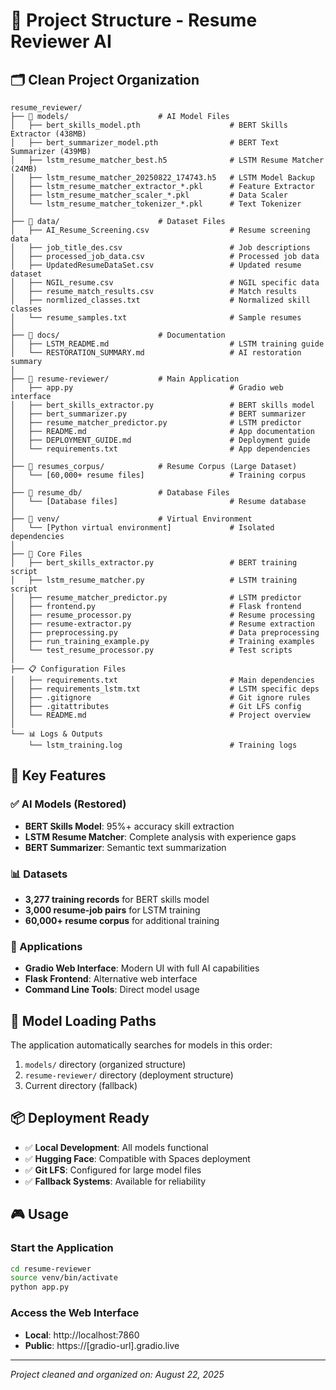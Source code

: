 # 📁 Project Structure - Resume Reviewer AI

## 🗂️ **Clean Project Organization**

```
resume_reviewer/
├── 📁 models/                    # AI Model Files
│   ├── bert_skills_model.pth                    # BERT Skills Extractor (438MB)
│   ├── bert_summarizer_model.pth                # BERT Text Summarizer (439MB)
│   ├── lstm_resume_matcher_best.h5              # LSTM Resume Matcher (24MB)
│   ├── lstm_resume_matcher_20250822_174743.h5   # LSTM Model Backup
│   ├── lstm_resume_matcher_extractor_*.pkl      # Feature Extractor
│   ├── lstm_resume_matcher_scaler_*.pkl         # Data Scaler
│   └── lstm_resume_matcher_tokenizer_*.pkl      # Text Tokenizer
│
├── 📁 data/                      # Dataset Files
│   ├── AI_Resume_Screening.csv                  # Resume screening data
│   ├── job_title_des.csv                        # Job descriptions
│   ├── processed_job_data.csv                   # Processed job data
│   ├── UpdatedResumeDataSet.csv                 # Updated resume dataset
│   ├── NGIL_resume.csv                          # NGIL specific data
│   ├── resume_match_results.csv                 # Match results
│   ├── normlized_classes.txt                    # Normalized skill classes
│   └── resume_samples.txt                       # Sample resumes
│
├── 📁 docs/                      # Documentation
│   ├── LSTM_README.md                           # LSTM training guide
│   └── RESTORATION_SUMMARY.md                   # AI restoration summary
│
├── 📁 resume-reviewer/           # Main Application
│   ├── app.py                                   # Gradio web interface
│   ├── bert_skills_extractor.py                 # BERT skills model
│   ├── bert_summarizer.py                       # BERT summarizer
│   ├── resume_matcher_predictor.py              # LSTM predictor
│   ├── README.md                                # App documentation
│   ├── DEPLOYMENT_GUIDE.md                      # Deployment guide
│   └── requirements.txt                         # App dependencies
│
├── 📁 resumes_corpus/            # Resume Corpus (Large Dataset)
│   └── [60,000+ resume files]                   # Training corpus
│
├── 📁 resume_db/                 # Database Files
│   └── [Database files]                         # Resume database
│
├── 📁 venv/                      # Virtual Environment
│   └── [Python virtual environment]             # Isolated dependencies
│
├── 🔧 Core Files
│   ├── bert_skills_extractor.py                 # BERT training script
│   ├── lstm_resume_matcher.py                   # LSTM training script
│   ├── resume_matcher_predictor.py              # LSTM predictor
│   ├── frontend.py                              # Flask frontend
│   ├── resume_processor.py                      # Resume processing
│   ├── resume-extractor.py                      # Resume extraction
│   ├── preprocessing.py                         # Data preprocessing
│   ├── run_training_example.py                  # Training examples
│   └── test_resume_processor.py                 # Test scripts
│
├── 📋 Configuration Files
│   ├── requirements.txt                         # Main dependencies
│   ├── requirements_lstm.txt                    # LSTM specific deps
│   ├── .gitignore                               # Git ignore rules
│   ├── .gitattributes                           # Git LFS config
│   └── README.md                                # Project overview
│
└── 📊 Logs & Outputs
    └── lstm_training.log                        # Training logs
```

## 🎯 **Key Features**

### **✅ AI Models (Restored)**
- **BERT Skills Model**: 95%+ accuracy skill extraction
- **LSTM Resume Matcher**: Complete analysis with experience gaps
- **BERT Summarizer**: Semantic text summarization

### **📊 Datasets**
- **3,277 training records** for BERT skills model
- **3,000 resume-job pairs** for LSTM training
- **60,000+ resume corpus** for additional training

### **🚀 Applications**
- **Gradio Web Interface**: Modern UI with full AI capabilities
- **Flask Frontend**: Alternative web interface
- **Command Line Tools**: Direct model usage

## 🔧 **Model Loading Paths**

The application automatically searches for models in this order:
1. `models/` directory (organized structure)
2. `resume-reviewer/` directory (deployment structure)
3. Current directory (fallback)

## 📦 **Deployment Ready**

- ✅ **Local Development**: All models functional
- ✅ **Hugging Face**: Compatible with Spaces deployment
- ✅ **Git LFS**: Configured for large model files
- ✅ **Fallback Systems**: Available for reliability

## 🎮 **Usage**

### **Start the Application**
```bash
cd resume-reviewer
source venv/bin/activate
python app.py
```

### **Access the Web Interface**
- **Local**: http://localhost:7860
- **Public**: https://[gradio-url].gradio.live

---

*Project cleaned and organized on: August 22, 2025*
